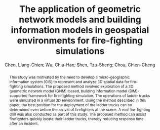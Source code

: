 ---
layout: technique
title: "The application of geometric network models and building information models in geospatial environments for fire-fighting simulations"
system_type: "True"
technique: "False"
design_study: "False"
evaluation: "False"
data: "False"
analysis: "False"
generation: "False"
curation_and_transformation: "False"
management: "False"
modeling: "True"
urban_analysis: "True"
visualization: "True"
sunlight_access: "False"
wind_ventilation: "False"
view_impact: "False"
energy: "False"
damage_and_disaster_management: "True"
climate: "False"
sound: "False"
property_cadastre: "False"
others: "False"
lookup: "False"
browse: "False"
locate: "True"
explore: "False"
identify: "True"
compare: "False"
summarize: "False"
distribution: "False"
trends: "False"
outliers: "False"
extremes: "False"
features: "True"
target_discovery: "True"
target_access: "True"
spatial_relation: "True"
buildings: "True"
streets: "False"
nature: "False"
uniform_discretization: "False"
structural_subdivision: "True"
univariate: "False"
multivariate: "False"
volumetric: "False"
temporal: "True"
sensing: "False"
statistical: "False"
simulation_based: "True"
learning_based: "False"
surveyed: "False"
site: "True"
block: "False"
multi_block: "False"
city: "False"
va_wo_model: "False"
post_model: "False"
model_integrated: "True"
assisted_models: "False"
overlay: "True"
embedded: "False"
linked: "False"
temporal_jx: "False"
spatial_jx: "False"
filter: "False"
aggregate: "False"
embed: "False"
glyphs: "False"
bar_charts: "False"
scatterplots: "False"
matrix: "False"
parallel_coordinates: "False"
map_2d: "False"
map_3d: "True"
walking: "False"
steering: "False"
selection_based: "False"
manipulation_based: "True"
distortion: "False"
ghosting: "False"
culling: "False"
birds_view: "False"
multi_view: "False"
assisted_steering: "False"
other: "False"
vr_cave: "False"
ar: "False"
desktop: "True"
mobile: "True"
case_study: "True"
user_study: "False"
statistical_evaluation: "False"
expert_interviews: "False"
key: "Y3W3KCWM"
item_type: "journalArticle"
publication_year: "2014"
author: "Chen, Liang-Chien; Wu, Chia-Hao; Shen, Tzu-Sheng; Chou, Chien-Cheng"
publication_title: "Computers, Environment and Urban Systems"
isbn: "nan"
issn: "01989715"
doi: "10.1016/j.compenvurbsys.2014.01.003"
url_paper: "https://linkinghub.elsevier.com/retrieve/pii/S0198971514000143"
abstract_note: "nan"
date_added: "2023-01-30 00:01:08"
date_modified: "2023-01-30 00:01:08"
access_date: "2023-01-30 00:01:08"
pages: "1-12"
num_pages: "nan"
issue: "nan"
volume: "45.0"
number_of_volumes: "nan"
journal_abbreviation: "Computers, Environment and Urban Systems"
short_title: "nan"
series: "nan"
series_number: "nan"
series_text: "nan"
series_title: "nan"
publisher: "nan"
place: "nan"
language: "en"
rights: "nan"
type: "nan"
archive: "nan"
archive_location: "nan"
library_catalog: "DOI.org (Crossref)"
call_number: "nan"
extra: "nan"
notes: "nan"
link_attachments: "nan"
manual_tags: "nan"
automatic_tags: "nan"
editor: "nan"
series_editor: "nan"
translator: "nan"
contributor: "nan"
attorney_agent: "nan"
book_author: "nan"
cast_member: "nan"
commenter: "nan"
composer: "nan"
cosponsor: "nan"
counsel: "nan"
interviewer: "nan"
producer: "nan"
recipient: "nan"
reviewed_author: "nan"
scriptwriter: "nan"
words_by: "nan"
guest: "nan"
number: "nan"
edition: "nan"
running_time: "nan"
scale: "nan"
medium: "nan"
artwork_size: "nan"
filing_date: "nan"
application_number: "nan"
assignee: "nan"
issuing_authority: "nan"
country: "nan"
meeting_name: "nan"
conference_name: "nan"
court: "nan"
references: "nan"
reporter: "nan"
legal_status: "nan"
priority_numbers: "nan"
programming_language: "nan"
version: "nan"
system: "nan"
code: "nan"
code_number: "nan"
section: "nan"
session: "nan"
committee: "nan"
history: "nan"
legislative_body: "nan"
abstract: "This study was motivated by the need to develop a micro-geographic information system (GIS) to represent and analyze 3D spatial data for fire-fighting simulations. The proposed method involved exploration of a 3D geometric network model (GNM)-based, building information model (BIM)-supported framework for fire-fighting simulation. The operations of ladder trucks were simulated in a virtual 3D environment. Using the method described in this paper, the best position for the deployment of the ladder trucks can be determined even before the arrival of firefighters at the scene. A real fire-fighting drill was also conducted as part of this study. The proposed method can assist firefighters quickly locate their ladder trucks, thereby reducing response time after an incident."
---